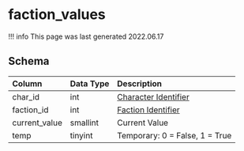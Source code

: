 # faction_values

!!! info
	This page was last generated 2022.06.17

## Schema

| Column | Data Type | Description |
| :--- | :--- | :--- |
| char_id | int | [Character Identifier](../../schema/characters/character_data.md) |
| faction_id | int | [Faction Identifier](faction_list.md) |
| current_value | smallint | Current Value |
| temp | tinyint | Temporary: 0 = False, 1 = True |

